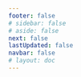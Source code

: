 ```yaml
---
footer: false
# sidebar: false
# aside: false
next: false
lastUpdated: false
navbar: false
# layout: doc
---
```


<script setup>
  const chatPrompts = [
    // Поисковые запросы, основанные на проблемах - Языковые барьеры в бизнесе
    { id: "1", text: "Как общаться с иностранными клиентами без знания их языка", category: "communication" },
    { id: "2", text: "Синхронный перевод для бизнес-встреч", category: "translation" },
    { id: "3", text: "Программное обеспечение для перевода видеозвонков", category: "interpretation" },
    { id: "4", text: "Потерянные сделки из-за языкового барьера", category: "business-problems" },
    
    // Конкретные бизнес-сценарии
    { id: "5", text: "Как проводить презентации для международных клиентов", category: "presentations" },
    { id: "6", text: "Проведение демонстрации продукта на разных языках", category: "demos" },
    { id: "7", text: "Лучшие практики международных продаж", category: "sales" },
    { id: "8", text: "Общение с поставщиками из разных стран", category: "supply-chain" },
    
    // Поиск решений
    { id: "9", text: "Альтернатива дорогим переводчикам", category: "cost-saving" },
    { id: "10", text: "Сравнение ИИ-перевода и перевода человеком", category: "comparison" },
    { id: "11", text: "Мгновенный перевод для бизнеса", category: "instant-translation" },
    { id: "12", text: "Инструменты для многоязычного командного взаимодействия", category: "collaboration" },
    
    // Поиск технических требований
    { id: "13", text: "Точность перевода для технических обсуждений", category: "accuracy" },
    { id: "14", text: "Защищенное программное обеспечение для корпоративного перевода", category: "security" },
    { id: "15", text: "Интеграция с существующими системами видеоконференций", category: "integration" },
    { id: "16", text: "Сервис перевода, соответствующий GDPR", category: "compliance" },
    
    // ROI и бизнес-ценность
    { id: "17", text: "Стоимость ошибок коммуникации в международном бизнесе", category: "roi" },
    { id: "18", text: "Расчет стоимости услуг переводчика против ИИ-решения", category: "cost-calculator" },
    { id: "19", text: "Повышение конверсии международных продаж", category: "conversion" },
    { id: "20", text: "Глобальное расширение без языкового обучения", category: "expansion" },
    
    // Поиск по сравнению с конкурентами
    { id: "21", text: "Ограничения перевода в Google Meet", category: "google-meet" },
    { id: "22", text: "Проблемы с переводом субтитров в Zoom", category: "zoom" },
    { id: "23", text: "Проблемы качества перевода в Microsoft Teams", category: "teams" },
    
    // Отраслевые поиски
    { id: "24", text: "Коммуникация с зарубежными поставщиками в производстве", category: "manufacturing" },
    { id: "25", text: "Языковое решение для экспортного бизнеса", category: "export" },
]
</script>

<AIChat :prompts="chatPrompts" />